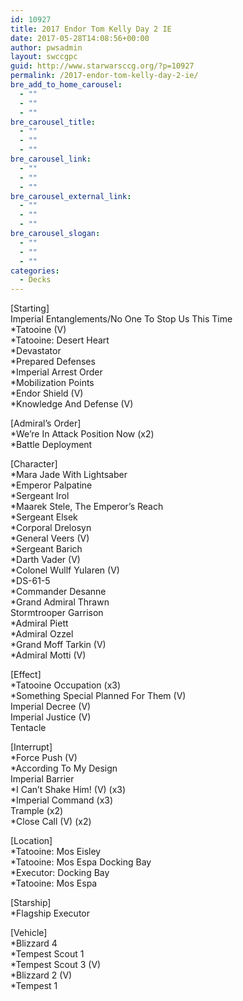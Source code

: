 ```yaml
---
id: 10927
title: 2017 Endor Tom Kelly Day 2 IE
date: 2017-05-28T14:08:56+00:00
author: pwsadmin
layout: swccgpc
guid: http://www.starwarsccg.org/?p=10927
permalink: /2017-endor-tom-kelly-day-2-ie/
bre_add_to_home_carousel:
  - ""
  - ""
  - ""
bre_carousel_title:
  - ""
  - ""
  - ""
bre_carousel_link:
  - ""
  - ""
  - ""
bre_carousel_external_link:
  - ""
  - ""
  - ""
bre_carousel_slogan:
  - ""
  - ""
  - ""
categories:
  - Decks
---
```

[Starting]  
Imperial Entanglements/No One To Stop Us This Time  
*Tatooine (V)  
*Tatooine: Desert Heart  
*Devastator  
*Prepared Defenses  
*Imperial Arrest Order  
*Mobilization Points  
*Endor Shield (V)  
*Knowledge And Defense (V)

[Admiral&#8217;s Order]  
*We&#8217;re In Attack Position Now (x2)  
*Battle Deployment

[Character]  
*Mara Jade With Lightsaber  
*Emperor Palpatine  
*Sergeant Irol  
*Maarek Stele, The Emperor&#8217;s Reach  
*Sergeant Elsek  
*Corporal Drelosyn  
*General Veers (V)  
*Sergeant Barich  
*Darth Vader (V)  
*Colonel Wullf Yularen (V)  
*DS-61-5  
*Commander Desanne  
*Grand Admiral Thrawn  
Stormtrooper Garrison  
*Admiral Piett  
*Admiral Ozzel  
*Grand Moff Tarkin (V)  
*Admiral Motti (V)

[Effect]  
*Tatooine Occupation (x3)  
*Something Special Planned For Them (V)  
Imperial Decree (V)  
Imperial Justice (V)  
Tentacle

[Interrupt]  
*Force Push (V)  
*According To My Design  
Imperial Barrier  
*I Can&#8217;t Shake Him! (V) (x3)  
*Imperial Command (x3)  
Trample (x2)  
*Close Call (V) (x2)

[Location]  
*Tatooine: Mos Eisley  
*Tatooine: Mos Espa Docking Bay  
*Executor: Docking Bay  
*Tatooine: Mos Espa

[Starship]  
*Flagship Executor

[Vehicle]  
*Blizzard 4  
*Tempest Scout 1  
*Tempest Scout 3 (V)  
*Blizzard 2 (V)  
*Tempest 1